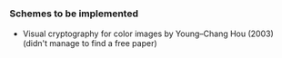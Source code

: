 #


### Schemes to be implemented

- Visual cryptography for color images by Young–Chang Hou (2003) (didn't manage to find a free paper)